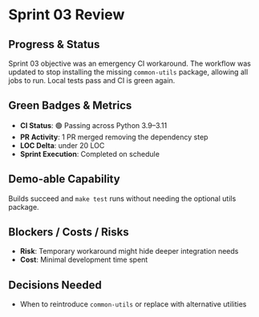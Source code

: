 # Sprint 03 Review

## Progress & Status
Sprint 03 objective was an emergency CI workaround. The workflow was updated to stop installing the missing `common-utils` package, allowing all jobs to run. Local tests pass and CI is green again.

## Green Badges & Metrics
- **CI Status**: 🟢 Passing across Python 3.9–3.11
- **PR Activity**: 1 PR merged removing the dependency step
- **LOC Delta**: under 20 LOC
- **Sprint Execution**: Completed on schedule

## Demo-able Capability
Builds succeed and `make test` runs without needing the optional utils package.

## Blockers / Costs / Risks
- **Risk**: Temporary workaround might hide deeper integration needs
- **Cost**: Minimal development time spent

## Decisions Needed
- When to reintroduce `common-utils` or replace with alternative utilities
